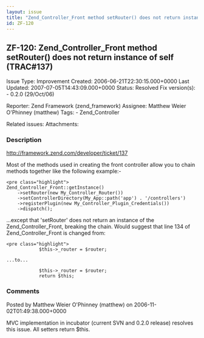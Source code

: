 ```yaml
---
layout: issue
title: "Zend_Controller_Front method setRouter() does not return instance of self (TRAC#137)"
id: ZF-120
---
```


ZF-120: Zend\_Controller\_Front method setRouter() does not return instance of self (TRAC#137)
----------------------------------------------------------------------------------------------

 Issue Type: Improvement Created: 2006-06-21T22:30:15.000+0000 Last Updated: 2007-07-05T14:43:09.000+0000 Status: Resolved Fix version(s): - 0.2.0 (29/Oct/06)
 
 Reporter:  Zend Framework (zend\_framework)  Assignee:  Matthew Weier O'Phinney (matthew)  Tags: - Zend\_Controller
 
 Related issues: 
 Attachments: 
### Description

<http://framework.zend.com/developer/ticket/137>

Most of the methods used in creating the front controller allow you to chain methods together like the following example:-

 
    <pre class="highlight">
    Zend_Controller_Front::getInstance()
        ->setRouter(new My_Controller_Router())
        ->setControllerDirectory(My_App::path('app') . '/controllers')
        ->registerPlugin(new My_Controller_Plugin_Credentials())
        ->dispatch();


...except that 'setRouter' does not return an instance of the Zend\_Controller\_Front, breaking the chain. Would suggest that line 134 of Zend\_Controller\_Front is changed from:

 
    <pre class="highlight">
                $this->_router = $router;
    
    ...to...
    
                $this->_router = $router;
                return $this;


 

 

### Comments

Posted by Matthew Weier O'Phinney (matthew) on 2006-11-02T01:49:38.000+0000

MVC implementation in incubator (current SVN and 0.2.0 release) resolves this issue. All setters return $this.

 

 